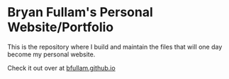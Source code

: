 Bryan Fullam's Personal Website/Portfolio
===================

This is the repository where I build and maintain the files that will one day become my personal website.

Check it out over at <a href="http://bfullam.github.io">bfullam.github.io</a>
